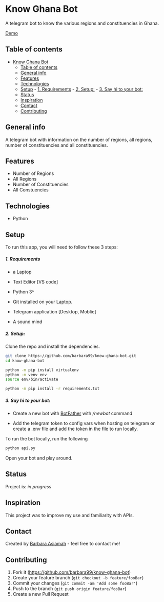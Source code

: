# Know Ghana Bot
A telegram bot to know the various regions and constituencies in Ghana.

[Demo](t.me/knowghanabot)

## Table of contents

- [Know Ghana Bot](#know-ghana-bot)
  - [Table of contents](#table-of-contents)
  - [General info](#general-info)
  - [Features](#features)
  - [Technologies](#technologies)
  - [Setup](#setup)
        - [1. Requirements](#1-requirements)
        - [2. Setup:](#2-setup)
        - [3. Say hi to your bot:](#3-say-hi-to-your-bot)
  - [Status](#status)
  - [Inspiration](#inspiration)
  - [Contact](#contact)
  - [Contributing](#contributing)

## General info
A telegram bot with information on the number of regions, all regions, number of constituencies and all constituencies.

## Features
* Number of Regions
* All Regions
* Number of Constituencies
* All Constuencies

## Technologies 
* Python

## Setup
To run this app, you will need to follow these 3 steps:

##### 1. Requirements 
  - a Laptop

  - Text Editor [VS code]
  
  - Python 3^

  - Git installed on your Laptop. 
  
  - Telegram application [Desktop, Moblie]
  
  - A sound mind

##### 2. Setup:
Clone the repo and install the dependencies.

```bash
git clone https://github.com/barbara99/know-ghana-bot.git
cd know-ghana-bot
```

```bash
python -m pip install virtualenv
python -m venv env
source env/bin/activate
```

```bash
python -m pip install -r requirements.txt
```
##### 3. Say hi to your bot:
 - Create a new bot with [BotFather](t.me/BotFather) with _/newbot_ command
  
 - Add the telegram token to config vars when hosting on telegram or create a .env file and add the token in the file to run locally.
  
  To run the bot locally, run the following

```bash
python api.py
```

Open your bot and play around.

## Status
Project is: _in progress_

## Inspiration
This project was to improve my use and familiarity with APIs.

## Contact
Created by [Barbara Asiamah](https://www.linkedin.com/in/barbara-asiamah123/) - feel free to contact me!

## Contributing

1. Fork it (<https://github.com/barbara99/know-ghana-bot>)
2. Create your feature branch (`git checkout -b feature/fooBar`)
3. Commit your changes (`git commit -am 'Add some fooBar'`)
4. Push to the branch (`git push origin feature/fooBar`)
5. Create a new Pull Request